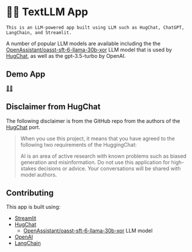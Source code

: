 # 🤗💬 TextLLM App
```
This is an LLM-powered app built using LLM such as HugChat, ChatGPT, LangChain, and Streamlit.
```

A number of popular LLM models are available including the the [OpenAssistant/oasst-sft-6-llama-30b-xor](https://huggingface.co/OpenAssistant/oasst-sft-6-llama-30b-xor) LLM model that is used by [HugChat](https://github.com/Soulter/hugging-chat-api), as well as the gpt-3.5-turbo by OpenAI.

## Demo App

[🤗💬](https://hugchat-my-app.streamlit.app)

## Disclaimer from HugChat
The following disclaimer is from the GitHub repo from the authors of the [HugChat](https://github.com/Soulter/hugging-chat-api) port.
> When you use this project, it means that you have agreed to the following two requirements of the HuggingChat:
>
> AI is an area of active research with known problems such as biased generation and misinformation. Do not use this application for high-stakes decisions or advice. Your conversations will be shared with model authors.


## Contributing

This app is built using:
- [Streamlit](https://streamlit.io/)
- [HugChat](https://github.com/Soulter/hugging-chat-api)
  - [OpenAssistant/oasst-sft-6-llama-30b-xor](https://huggingface.co/OpenAssistant/oasst-sft-6-llama-30b-xor) LLM model
- [OpenAI](https://api.openai.com/)
- [LangChain](https://github.com/langchain-ai/langchain)
